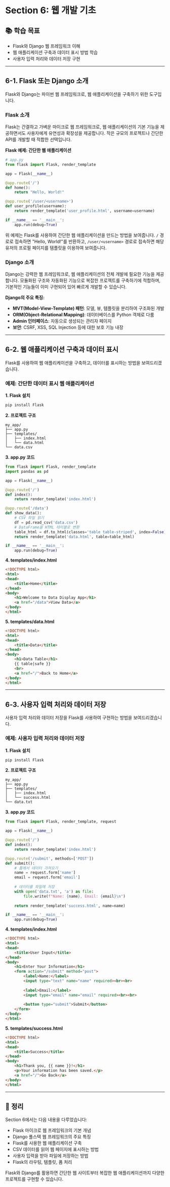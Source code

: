 # Section 6: 웹 개발 기초

## 📚 학습 목표
- Flask와 Django 웹 프레임워크 이해
- 웹 애플리케이션 구축과 데이터 표시 방법 학습
- 사용자 입력 처리와 데이터 저장 구현

---

## 6-1. Flask 또는 Django 소개

Flask와 Django는 파이썬 웹 프레임워크로, 웹 애플리케이션을 구축하기 위한 도구입니다.

### Flask 소개

Flask는 간결하고 가벼운 마이크로 웹 프레임워크로, 웹 애플리케이션의 기본 기능을 제공하면서도 사용자에게 유연성과 확장성을 제공합니다. 작은 규모의 프로젝트나 간단한 API를 개발할 때 적합한 선택입니다.

**Flask 예제: 간단한 웹 애플리케이션**

```python
# app.py
from flask import Flask, render_template

app = Flask(__name__)

@app.route('/')
def home():
    return "Hello, World!"

@app.route('/user/<username>')
def user_profile(username):
    return render_template('user_profile.html', username=username)

if __name__ == '__main__':
    app.run(debug=True)
```

위 예제는 Flask를 사용하여 간단한 웹 애플리케이션을 만드는 방법을 보여줍니다. `/` 경로로 접속하면 "Hello, World!"를 반환하고, `/user/<username>` 경로로 접속하면 해당 유저의 프로필 페이지를 템플릿을 이용하여 보여줍니다.

### Django 소개

Django는 강력한 웹 프레임워크로, 웹 애플리케이션의 전체 개발에 필요한 기능을 제공합니다. 모듈화된 구조와 자동화된 기능으로 복잡한 프로젝트를 구축하기에 적합하며, 기본적인 기능들이 이미 구현되어 있어 빠르게 개발할 수 있습니다.

**Django의 주요 특징:**
- **MVT(Model-View-Template) 패턴**: 모델, 뷰, 템플릿을 분리하여 구조화된 개발
- **ORM(Object-Relational Mapping)**: 데이터베이스를 Python 객체로 다룸
- **Admin 인터페이스**: 자동으로 생성되는 관리자 페이지
- **보안**: CSRF, XSS, SQL Injection 등에 대한 보호 기능 내장

---

## 6-2. 웹 애플리케이션 구축과 데이터 표시

Flask를 사용하여 웹 애플리케이션을 구축하고, 데이터를 표시하는 방법을 보여드리겠습니다.

### 예제: 간단한 데이터 표시 웹 애플리케이션

**1. Flask 설치**

```bash
pip install Flask
```

**2. 프로젝트 구조**

```
my_app/
├── app.py
├── templates/
│   ├── index.html
│   └── data.html
└── data.csv
```

**3. app.py 코드**

```python
from flask import Flask, render_template
import pandas as pd

app = Flask(__name__)

@app.route('/')
def index():
    return render_template('index.html')

@app.route('/data')
def show_data():
    # CSV 파일 읽기
    df = pd.read_csv('data.csv')
    # DataFrame을 HTML 테이블로 변환
    table_html = df.to_html(classes='table table-striped', index=False)
    return render_template('data.html', table=table_html)

if __name__ == '__main__':
    app.run(debug=True)
```

**4. templates/index.html**

```html
<!DOCTYPE html>
<html>
<head>
    <title>Home</title>
</head>
<body>
    <h1>Welcome to Data Display App</h1>
    <a href="/data">View Data</a>
</body>
</html>
```

**5. templates/data.html**

```html
<!DOCTYPE html>
<html>
<head>
    <title>Data</title>
</head>
<body>
    <h1>Data Table</h1>
    {{ table|safe }}
    <br>
    <a href="/">Back to Home</a>
</body>
</html>
```

---

## 6-3. 사용자 입력 처리와 데이터 저장

사용자 입력 처리와 데이터 저장을 Flask를 사용하여 구현하는 방법을 보여드리겠습니다.

### 예제: 사용자 입력 처리와 데이터 저장

**1. Flask 설치**

```bash
pip install Flask
```

**2. 프로젝트 구조**

```
my_app/
├── app.py
├── templates/
│   ├── index.html
│   └── success.html
└── data.txt
```

**3. app.py 코드**

```python
from flask import Flask, render_template, request

app = Flask(__name__)

@app.route('/')
def index():
    return render_template('index.html')

@app.route('/submit', methods=['POST'])
def submit():
    # 폼에서 데이터 가져오기
    name = request.form['name']
    email = request.form['email']
    
    # 데이터를 파일에 저장
    with open('data.txt', 'a') as file:
        file.write(f"Name: {name}, Email: {email}\n")
    
    return render_template('success.html', name=name)

if __name__ == '__main__':
    app.run(debug=True)
```

**4. templates/index.html**

```html
<!DOCTYPE html>
<html>
<head>
    <title>User Input</title>
</head>
<body>
    <h1>Enter Your Information</h1>
    <form action="/submit" method="post">
        <label>Name:</label>
        <input type="text" name="name" required><br><br>
        
        <label>Email:</label>
        <input type="email" name="email" required><br><br>
        
        <button type="submit">Submit</button>
    </form>
</body>
</html>
```

**5. templates/success.html**

```html
<!DOCTYPE html>
<html>
<head>
    <title>Success</title>
</head>
<body>
    <h1>Thank you, {{ name }}!</h1>
    <p>Your information has been saved.</p>
    <a href="/">Go Back</a>
</body>
</html>
```

---

## 📝 정리

Section 6에서는 다음 내용을 다루었습니다:
- Flask 마이크로 웹 프레임워크의 기본 개념
- Django 풀스택 웹 프레임워크의 주요 특징
- Flask를 사용한 웹 애플리케이션 구축
- CSV 데이터를 읽어 웹 페이지에 표시하는 방법
- 사용자 입력을 받아 파일에 저장하는 방법
- Flask의 라우팅, 템플릿, 폼 처리

Flask와 Django를 활용하면 간단한 웹 사이트부터 복잡한 웹 애플리케이션까지 다양한 프로젝트를 구현할 수 있습니다.

